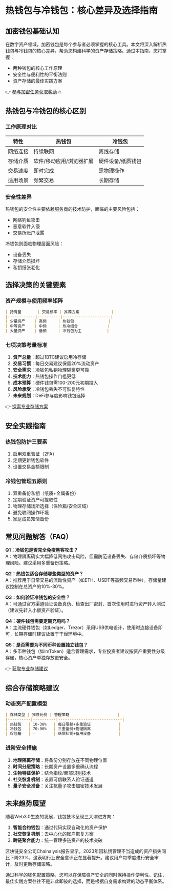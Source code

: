 # 热钱包与冷钱包：核心差异及选择指南

## 加密钱包基础认知
在数字资产领域，加密钱包是每个参与者必须掌握的核心工具。本文将深入解析热钱包与冷钱包的核心差异，帮助您构建科学的资产存储策略。通过本指南，您将掌握：
- 两种钱包的核心工作原理
- 安全性与便利性的平衡法则
- 资产存储的最佳实践方案

👉 [参与加密任务获取奖励](https://bit.ly/okx_welcome) 🔥

## 热钱包与冷钱包的核心区别

### 工作原理对比
| 特性          | 热钱包                     | 冷钱包                     |
|---------------|--------------------------|--------------------------|
| 网络连接      | 持续联网                  | 离线存储                  |
| 存储介质      | 软件/移动应用/浏览器扩展   | 硬件设备/纸质钱包         |
| 交易速度      | 即时完成                  | 需物理操作                |
| 适用场景      | 频繁交易                  | 长期存储                  |

### 安全性差异
热钱包的安全性主要依赖服务商的技术防护，面临的主要风险包括：
- 网络钓鱼攻击
- 恶意软件入侵
- 交易所账户泄露

冷钱包则面临物理层面风险：
- 设备丢失
- 存储介质损坏
- 私钥纸张老化

## 选择决策的关键要素

### 资产规模与使用频率矩阵
```markdown
| 持有量       | 交易频率 | 推荐方案              |
|------------|----------|---------------------|
| 少量资产    | 高频     | 热钱包               |
| 中等资产    | 中频     | 热冷组合             |
| 大量资产    | 低频     | 冷钱包为主           |
```

### 七项决策考量标准
1. **资产总量**：超过1BTC建议启用冷存储
2. **交易习惯**：每日交易建议保留20%流动资产
3. **安全需求**：冷钱包私钥物理隔离更可靠
4. **技术能力**：热钱包操作门槛更低
5. **成本预算**：硬件钱包需100-200元初期投入
6. **风险承受**：冷钱包丢失不可恢复特性
7. **未来规划**：DeFi参与度影响钱包选择

👉 [探索专业存储方案](https://bit.ly/okx_welcome)

## 安全实践指南

### 热钱包防护三要素
1. 启用双重验证（2FA）
2. 定期更新钱包软件
3. 设置交易金额限制

### 冷钱包管理五原则
1. 双重备份私钥（纸质+金属备份）
2. 定期验证资产可提取性
3. 物理存储场所选择（保险箱/安全区域）
4. 避免联网操作环境
5. 家庭成员知情备份

## 常见问题解答（FAQ）

**Q1：冷钱包是否完全免疫黑客攻击？**  
A：物理隔离确实大幅降低网络攻击风险，但需防范设备丢失、存储介质损坏等物理风险。建议采用多重备份策略。

**Q2：热钱包适合存储哪些类型的资产？**  
A：推荐用于日常交易的流动性资产（如ETH、USDT等高频交易币种），存储量建议控制在总资产的10%-30%。

**Q3：如何验证冷钱包的安全性？**  
A：可通过官方渠道验证设备真伪、检查出厂密封、首次使用时进行资产转入测试（建议先转入小额资产验证）。

**Q4：硬件钱包需要定期充电吗？**  
A：主流硬件钱包（如Ledger、Trezor）采用USB供电设计，使用时连接设备即可，长期存储时建议放置于干燥环境中。

**Q5：是否需要为不同币种设置独立钱包？**  
A：多币种钱包（如imToken）适合管理需求，专业投资者建议按资产重要性分级存储，核心资产单独存放更安全。

👉 [获取专业存储建议](https://bit.ly/okx_welcome)

## 综合存储策略建议

### 动态资产配置模型
```markdown
| 存储类型 | 推荐比例 | 管理策略                     |
|----------|----------|----------------------------|
| 热钱包   | 10-30%   | 每日限额+多重验证            |
| 冷钱包   | 70-90%   | 三重备份+物理隔离            |
| 保险箱   | -        | 纸质私钥+备用设备            |
```

### 进阶安全措施
1. **地理隔离存储**：将备份分别存放在不同物理位置
2. **时间分层策略**：长期资产设置多重确认流程
3. **生物特征保护**：结合指纹/面部识别技术
4. **社交恢复机制**：设置可信联系人验证通道
5. **量子安全准备**：关注抗量子攻击加密技术发展

## 未来趋势展望

随着Web3.0生态的发展，钱包技术呈现三大演进方向：
1. **智能合约钱包**：通过代码实现自动化的资产保护
2. **社交恢复机制**：去中心化的账户恢复方案
3. **跨链聚合能力**：统一管理多链资产的技术突破

区块链安全公司Chainalysis报告显示，2023年因私钥管理不当造成的资产损失同比下降23%，这表明行业安全意识正在显著提升。建议用户每季度进行安全审计，及时更新存储策略。

通过科学的钱包配置策略，您可以在保障资产安全的同时保持操作便利性。记住，最佳实践方案往往不是非此即彼的选择，而是根据自身需求构建的动态平衡体系。